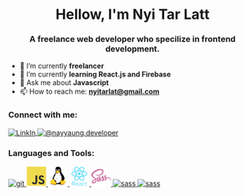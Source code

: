<h1 align="center">Hellow, I'm Nyi Tar Latt</h1>
<h3 align="center">A freelance web developer who specilize in frontend development.</h3>



- 🔭 I’m currently **freelancer**
- 🌱 I’m currently **learning  React.js and Firebase**
- 💬 Ask me about **Javascript**
- 📫 How to reach me: **nyitarlat@gmail.com**

<h3 align="left">Connect with me:</h3>

<p align="left">
  
<a href="https://www.linkedin.com/in/nyi-tar-latt-290638226/" target="blank">
<img align="center" src="https://www.vectorlogo.zone/logos/linkedin/linkedin-tile.svg" alt="LinkIn" height="30" width="40" />
</a>
<a href="https://www.facebook.com/ariko.nora" target="blank">
<img align="center" src="https://www.vectorlogo.zone/logos/facebook/facebook-official.svg" alt="@nayyaung.developer" height="30" width="40" />
</a>
</p>

<h3 align="left">Languages and Tools:</h3>
<p align="left">

<a href="https://git-scm.com/" target="_blank">
<img src="https://www.vectorlogo.zone/logos/git-scm/git-scm-icon.svg" alt="git" width="40" height="40"/>
</a>

<a href="https://developer.mozilla.org/en-US/docs/Web/JavaScript" target="_blank">
<img src="https://raw.githubusercontent.com/devicons/devicon/master/icons/javascript/javascript-original.svg" alt="javascript" width="40" height="40"/> 
</a>

<a href="https://www.linux.org/" target="_blank"> 
<img src="https://raw.githubusercontent.com/devicons/devicon/master/icons/linux/linux-original.svg" alt="linux" width="40" height="40"/>
</a>

<a href="https://reactjs.org/" target="_blank"> 
<img src="https://raw.githubusercontent.com/devicons/devicon/master/icons/react/react-original-wordmark.svg" alt="react" width="40" height="40"/> 
</a>

<a href="https://sass-lang.com" target="_blank"> 
<img src="https://raw.githubusercontent.com/devicons/devicon/master/icons/sass/sass-original.svg" alt="sass" width="40" height="40"/> 
</a>

<a href="https://get-bootstrap.com" target="_blank"> 
<img src="https://www.vectorlogo.zone/logos/getbootstrap/getbootstrap-icon.svg" alt="sass" width="40" height="40"/> 
</a>

<a href="https://jquery.com/" target="_blank"> 
<img src="https://www.vectorlogo.zone/logos/jquery/jquery-horizontal.svg" alt="sass" width="40" height="40"/> 
</a></p>
